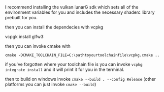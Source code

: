 I recommend installing the vulkan lunarG sdk which sets all of the environment variables for you and includes the necessary shaderc library prebuilt for you.

then you can install the dependecies with vcpkg

vcpgk install glfw3


then you can invoke cmake with 

```cmake -DCMAKE_TOOLCHAIN_FILE=C:\pathtoyourtoolchainfile\vcpkg.cmake ..```

if you've forgotten where your toolchain file is you can invoke `vcpkg integrate install` and it will print it for you in the terminal.

then to build on windows invoke `cmake --build . --config Release` (other platforms you can just invoke `cmake --build`)